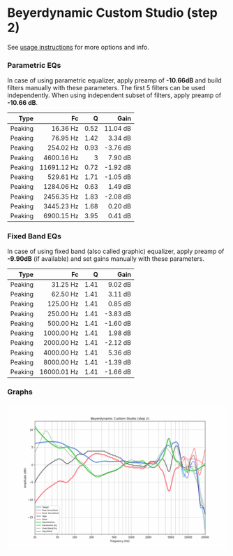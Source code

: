 # Beyerdynamic Custom Studio (step 2)
See [usage instructions](https://github.com/jaakkopasanen/AutoEq#usage) for more options and info.

### Parametric EQs
In case of using parametric equalizer, apply preamp of **-10.66dB** and build filters manually
with these parameters. The first 5 filters can be used independently.
When using independent subset of filters, apply preamp of **-10.66 dB**.

| Type    | Fc          |    Q | Gain     |
|--------:|------------:|-----:|---------:|
| Peaking | 16.36 Hz    | 0.52 | 11.04 dB |
| Peaking | 76.95 Hz    | 1.42 | 3.34 dB  |
| Peaking | 254.02 Hz   | 0.93 | -3.76 dB |
| Peaking | 4600.16 Hz  | 3    | 7.90 dB  |
| Peaking | 11691.12 Hz | 0.72 | -1.92 dB |
| Peaking | 529.61 Hz   | 1.71 | -1.05 dB |
| Peaking | 1284.06 Hz  | 0.63 | 1.49 dB  |
| Peaking | 2456.35 Hz  | 1.83 | -2.08 dB |
| Peaking | 3445.23 Hz  | 1.68 | 0.20 dB  |
| Peaking | 6900.15 Hz  | 3.95 | 0.41 dB  |

### Fixed Band EQs
In case of using fixed band (also called graphic) equalizer, apply preamp of **-9.90dB**
(if available) and set gains manually with these parameters.

| Type    | Fc          |    Q | Gain     |
|--------:|------------:|-----:|---------:|
| Peaking | 31.25 Hz    | 1.41 | 9.02 dB  |
| Peaking | 62.50 Hz    | 1.41 | 3.11 dB  |
| Peaking | 125.00 Hz   | 1.41 | 0.85 dB  |
| Peaking | 250.00 Hz   | 1.41 | -3.83 dB |
| Peaking | 500.00 Hz   | 1.41 | -1.60 dB |
| Peaking | 1000.00 Hz  | 1.41 | 1.98 dB  |
| Peaking | 2000.00 Hz  | 1.41 | -2.12 dB |
| Peaking | 4000.00 Hz  | 1.41 | 5.36 dB  |
| Peaking | 8000.00 Hz  | 1.41 | -1.39 dB |
| Peaking | 16000.01 Hz | 1.41 | -1.66 dB |

### Graphs
![](./Beyerdynamic%20Custom%20Studio%20(step%202).png)